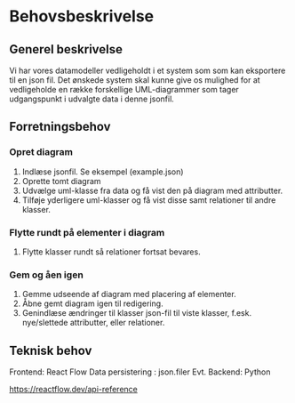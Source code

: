 # Behovsbeskrivelse

## Generel beskrivelse

Vi har vores datamodeller vedligeholdt i et system som som kan eksportere til en json fil.  Det ønskede system skal kunne give os mulighed for at vedligeholde en række forskellige UML-diagrammer som tager udgangspunkt i udvalgte data i denne jsonfil.

## Forretningsbehov

### Opret diagram
1. Indlæse jsonfil. Se eksempel (example.json)
2. Oprette tomt diagram
3. Udvælge uml-klasse fra data og få vist den på diagram med attributter.
4. Tilføje yderligere uml-klasser og få vist disse samt relationer til andre klasser.

### Flytte rundt på elementer i diagram
1. Flytte klasser rundt så relationer fortsat bevares.

### Gem og åen igen
1. Gemme udseende af diagram med placering af elementer.
2. Åbne gemt diagram igen til redigering.
3. Genindlæse ændringer til klasser json-fil til viste klasser, f.esk. nye/slettede attributter, eller relationer. 

## Teknisk behov

Frontend: React Flow 
Data persistering : json.filer
Evt. Backend: Python 

https://reactflow.dev/api-reference

